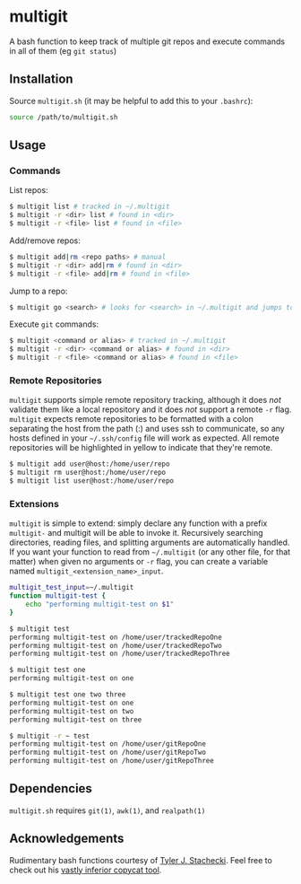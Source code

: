 # multigit

A bash function to keep track of multiple git repos and execute commands in all of them (eg `git status`)

## Installation

Source `multigit.sh` (it may be helpful to add this to your `.bashrc`):

```bash
source /path/to/multigit.sh
```

## Usage

### Commands

List repos:

```bash
$ multigit list # tracked in ~/.multigit
$ multigit -r <dir> list # found in <dir>
$ multigit -r <file> list # found in <file>
```

Add/remove repos:

```bash
$ multigit add|rm <repo paths> # manual
$ multigit -r <dir> add|rm # found in <dir>
$ multigit -r <file> add|rm # found in <file>
```

Jump to a repo:

```bash
$ multigit go <search> # looks for <search> in ~/.multigit and jumps to the location
```

Execute `git` commands:

```bash
$ multigit <command or alias> # tracked in ~/.multigit
$ multigit -r <dir> <command or alias> # found in <dir>
$ multigit -r <file> <command or alias> # found in <file>
```

### Remote Repositories

`multigit` supports simple remote repository tracking, although it does *not* validate them like a local repository and it does *not* support a remote `-r` flag. `multigit` expects remote repositories to be formatted with a colon separating the host from the path (<host>:<path>) and uses ssh to communicate, so any hosts defined in your `~/.ssh/config` file will work as expected. All remote repositories will be highlighted in yellow to indicate that they're remote.

```bash
$ multigit add user@host:/home/user/repo
$ multigit rm user@host:/home/user/repo
$ multigit list user@host:/home/user/repo
```

### Extensions

`multigit` is simple to extend: simply declare any function with a prefix `multigit-` and multigit will be able to invoke it. Recursively searching directories, reading files, and splitting arguments are automatically handled. If you want your function to read from `~/.multigit` (or any other file, for that matter) when given no arguments or `-r` flag, you can create a variable named `multigit_<extension_name>_input`.

```bash
multigit_test_input=~/.multigit
function multigit-test {
	echo "performing multigit-test on $1"
}
```

```bash
$ multigit test
performing multigit-test on /home/user/trackedRepoOne
performing multigit-test on /home/user/trackedRepoTwo
performing multigit-test on /home/user/trackedRepoThree

$ multigit test one
performing multigit-test on one

$ multigit test one two three
performing multigit-test on one
performing multigit-test on two
performing multigit-test on three

$ multigit -r ~ test
performing multigit-test on /home/user/gitRepoOne
performing multigit-test on /home/user/gitRepoTwo
performing multigit-test on /home/user/gitRepoThree
```


## Dependencies

`multigit.sh` requires `git(1)`, `awk(1)`, and `realpath(1)`

## Acknowledgements

Rudimentary bash functions courtesy of [Tyler J. Stachecki](https://github.com/tj90241). Feel free to check out his [vastly inferior copycat tool](https://github.com/tj90241/watchgit).
